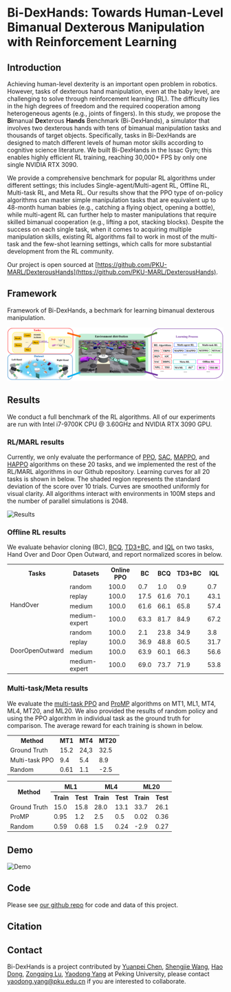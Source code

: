 # Bi-DexHands: Towards Human-Level Bimanual Dexterous Manipulation with Reinforcement Learning

## Introduction

Achieving human-level dexterity is an important open problem in robotics. However, tasks of dexterous hand manipulation, even at the baby level, are challenging to solve through reinforcement learning (RL). The difficulty lies in the high degrees of freedom and the required cooperation among heterogeneous agents (e.g., joints of fingers). In this study, we propose the **Bi**manual **Dex**terous **Hands** Benchmark (Bi-DexHands), a simulator that involves two dexterous hands with tens of bimanual manipulation tasks and thousands of target objects. Specifically, tasks in Bi-DexHands are designed to match different levels of human motor skills according to cognitive science literature. We built Bi-DexHands  in the Issac Gym; this enables highly efficient RL training,  reaching 30,000+ FPS by only one single NVIDIA RTX 3090. 

We provide a comprehensive benchmark for popular RL algorithms under different settings; this includes Single-agent/Multi-agent RL, Offline RL, Multi-task RL, and Meta RL. Our results show that the PPO type of on-policy algorithms can master simple manipulation tasks that are equivalent up to 48-month human babies (e.g., catching a flying object, opening a bottle), while multi-agent RL can further help to master manipulations that require skilled bimanual cooperation (e.g., lifting a pot, stacking blocks). Despite the success on each single task, when it comes to acquiring multiple manipulation skills, existing RL algorithms fail to work in most of the multi-task and the few-shot learning settings, which calls for more substantial development from the RL community. 

Our project is open sourced at [https://github.com/PKU-MARL/DexterousHands](https://github.com/PKU-MARL/DexterousHands).

## Framework
Framework of Bi-DexHands, a bechmark for learning bimanual dexterous manipulation.

![Framework](./assets/images/overview.png)

## Results

We conduct a full benchmark of the RL algorithms. All of our experiments are run with Intel i7-9700K CPU @ 3.60GHz and NVIDIA RTX 3090 GPU.

### RL/MARL results
Currently, we only evaluate the performance of [PPO](https://arxiv.org/abs/1707.06347), [SAC](https://arxiv.org/abs/1801.01290), [MAPPO](https://arxiv.org/abs/2103.01955), and [HAPPO](https://arxiv.org/abs/2109.11251) algorithms on these 20 tasks, and we implemented the rest of the RL/MARL algorithms in our Github repository. Learning curves for all 20 tasks is shown in below. The shaded region represents the standard deviation of the score over 10 trials. Curves are smoothed uniformly for visual clarity. All algorithms interact with environments in 100M steps and the number of parallel simulations is 2048.

![Results](./assets/images/merge_20.png)

### Offline RL results

We evaluate behavior cloning (BC), [BCQ](http://proceedings.mlr.press/v97/fujimoto19a.html), [TD3+BC](https://proceedings.neurips.cc/paper/2021/hash/a8166da05c5a094f7dc03724b41886e5-Abstract.html), and [IQL](https://arxiv.org/abs/2110.06169) on two tasks, Hand Over and Door Open Outward, and report normalized scores in below.

<table>
    <tr>
        <th>Tasks</th>
        <th>Datasets</th>
        <th>Online PPO</th>
        <th>BC</th>
        <th>BCQ</th>
        <th>TD3+BC</th>
        <th>IQL</th>
    </tr>
    <tr>
        <td rowspan="4">HandOver</td>
        <td>random</td>
        <td>100.0</td>
        <td>0.7</td>
        <td>1.0</td>
        <td>0.9</td>
        <td>0.7</td>
    </tr>
    <tr>
        <td>replay</td>
        <td>100.0</td>
        <td>17.5</td>
        <td>61.6</td>
        <td>70.1</td>
        <td>43.1</td>
    </tr>
    <tr>
        <td>medium</td>
        <td>100.0</td>
        <td>61.6</td>
        <td>66.1</td>
        <td>65.8</td>
        <td>57.4</td>
    </tr>
    <tr>
        <td>medium-expert</td>
        <td>100.0</td>
        <td>63.3</td>
        <td>81.7</td>
        <td>84.9</td>
        <td>67.2</td>
    </tr>
    <tr>
        <td rowspan="4">DoorOpenOutward</td>
        <td>random</td>
        <td>100.0</td>
        <td>2.1</td>
        <td>23.8</td>
        <td>34.9</td>
        <td>3.8</td>
    </tr>
    <tr>
        <td>replay</td>
        <td>100.0</td>
        <td>36.9</td>
        <td>48.8</td>
        <td>60.5</td>
        <td>31.7</td>
    </tr>
    <tr>
        <td>medium</td>
        <td>100.0</td>
        <td>63.9</td>
        <td>60.1</td>
        <td>66.3</td>
        <td>56.6</td>
    </tr>
    <tr>
        <td>medium-expert</td>
        <td>100.0</td>
        <td>69.0</td>
        <td>73.7</td>
        <td>71.9</td>
        <td>53.8</td>
    </tr>
</table>


### Multi-task/Meta results

We evaluate the [multi-task PPO](https://arxiv.org/abs/1707.06347) and [ProMP](https://arxiv.org/abs/1810.06784) algorithms on MT1, ML1, MT4, ML4, MT20, and ML20. We also provided the results of random policy and using the PPO algorithm in individual task as the ground truth for comparison. The average reward for each training is shown in below.


<table>
    <tr>
        <th>Method</th>
        <th>MT1</th>
        <th>MT4</th>
        <th>MT20</th>
    </tr>
    <tr>
        <td>Ground Truth</td>
        <td>15.2</td>
        <td>24,3</td>
        <td>32.5</td>
    </tr>
    <tr>
        <td>Multi-task PPO</td>
        <td>9.4</td>
        <td>5.4</td>
        <td>8.9</td>
    </tr>
    <tr>
        <td>Random</td>
        <td>0.61</td>
        <td>1.1</td>
        <td>-2.5</td>
    </tr>
</table>

<table>
    <tr>
        <th rowspan="2">Method</th>
        <th colspan="2">ML1</th>
        <th colspan="2">ML4</th>
        <th colspan="2">ML20</th>
    </tr>
    <tr>
        <th>Train</th>
        <th>Test</th>
        <th>Train</th>
        <th>Test</th>
        <th>Train</th>
        <th>Test</th>
    </tr>
    <tr>
        <td>Ground Truth</td>
        <td>15.0</td>
        <td>15.8</td>
        <td>28.0</td>
        <td>13.1</td>
        <td>33.7</td>
        <td>26.1</td>
    </tr>
    <tr>
        <td>ProMP</td>
        <td>0.95</td>
        <td>1.2</td>
        <td>2.5</td>
        <td>0.5</td>
        <td>0.02</td>
        <td>0.36</td>
    </tr>
    <tr>
        <td>Random</td>
        <td>0.59</td>
        <td>0.68</td>
        <td>1.5</td>
        <td>0.24</td>
        <td>-2.9</td>
        <td>0.27</td>
    </tr>
</table>


## Demo

![Demo](./assets/images/quick_demo_v2.gif)

## Code

Please see [our github repo](https://github.com/PKU-MARL/DexterousHands) for code and data of this project.

## Citation


## Contact

Bi-DexHands is a project contributed by [Yuanpei Chen](https://github.com/cypypccpy), [Shengjie Wang](https://github.com/Shengjie-bob), [Hao Dong](https://zsdonghao.github.io), [Zongqing Lu](https://z0ngqing.github.io), [Yaodong Yang](https://www.yangyaodong.com/) at Peking University, please contact yaodong.yang@pku.edu.cn if you are interested to collaborate.